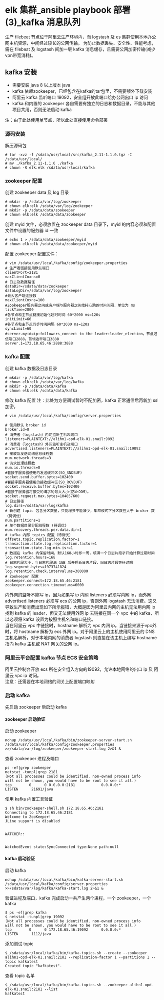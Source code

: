 # elk 集群_ansible playbook 部署(3)_kafka 消息队列
生产 filebeat 节点位于阿里云生产环境内，而 logstash 及 es 集群使用本地办公网主机资源，中间经过较长的公网传输。
为防止数据丢失、安全性、性能考虑，需在 filebeat 及 logstash 间加一层 kafka 消息缓存，且需要公网加密传输(减少vpn带宽消耗)。
## kafka 安装
* 需要安装 java 8 以上版本 java
* kafka 依赖zookeeper，已经包含在kafka的tar包里，不需要额外下载安装
* 阿里云 kafka 监听端口 19092，安全组开放此端口给办公网出口 ip 访问
* kafka 和内置的 zookeeper 各自需要有独立的日志和数据目录，不能与其他项目共用，否则无法启动 kafka</br>

注：由于此处使用单节点，所以此处直接使用命令部署
### 源码安装
解压源码包
```
# tar -xvz -f /sdata/usr/local/src/kafka_2.11-1.1.0.tgz -C /sdata/usr/local/
# mv ./kafka_2.11-1.1.0 ./kafka
# chown -R elk:elk /sdata/usr/local/kafka
```
### zookeeper 配置
创建 zookeeper data 及 log 目录
```
# mkdir -p /sdata/var/log/zookeeper
# chown elk:elk /sdata/var/log/zookeeper
# mkdir -p /sdata/data/zookeeper
# chown elk:elk /sdata/data/zookeeper
```
创建 myid 文件，必须放置在 zookeeper data 目录下，myid 的内容必须和配置文件中设置的服务器 id 一致
```
# echo 1 > /sdata/data/zookeeper/myid
# chown elk:elk /sdata/data/zookeeper/myid
```
配置 zookeeper 配置文件：
```
# vim /sdata/usr/local/kafka/config/zookeeper.properties
# 生产者链接使用默认端口
clientPort=2181
maxClientCnxns=0
# 日志及数据路径
dataDir=/sdata/data/zookeeper
dataLogDir=/sdata/var/log/zookeeper
#最大客户端连接数
maxClientCnxns=100
#Zookeeper服务器之间或客户端与服务器之间维持心跳的时间间隔，单位为 ms
tickTime=2000
#各节点和主节点链接初始化超时时间 60*2000 ms=120s
initLimit=60
#各节点和主节点同步时间间隔 60*2000 ms=120s
syncLimit=60
#server.myid=ip:followers_connect to the leader:leader_election，节点通信端口2888，首领选举端口3888
server.1=172.18.65.46:2888:3888
```
### kafka 配置
创建 kafka 数据及日志目录
```
# mkdir -p /sdata/var/log/kafka
# chown elk:elk /sdata/var/log/kafka
# mkdir -p /sdata/data/kafka
# chown elk:elk /sdata/data/kafka
```
修改 kafka 配置
注：此处为方便调试暂时不配加密，kafka 正常通信后再新加 ssl 加密。</br>
```
# vim /sdata/usr/local/kafka/config/server.properties

# 使用默认 broker id
broker.id=0
# 消费者（logstash）内网监听主机及端口
listeners=PLAINTEXT://alihn1-opd-elk-01.snail:9092
# 消费者（logstash）外网监听主机及端口
advertised.listeners=PLAINTEXT://alihn1-opd-elk-01.snail:19092
# 接收及发送网络信息线程数
num.network.threads=3
# 请求处理线程数
num.io.threads=8
#套接字服务器使用的发送缓冲区(SO_SNDBUF)
socket.send.buffer.bytes=102400
#套接字服务器使用的接收缓冲区(SO_RCVBUF)
socket.receive.buffer.bytes=102400
#套接字服务器将接受的请求的最大大小(防止OOM)。
socket.request.max.bytes=104857600
# 日志路径
log.dirs=/sdata/var/log/kafka
# 新创建 topic 包含分区数量，只能增多不能减少，集群模式下分区数应大于 broker 数（待调优）
num.partitions=1
# 单个数据目录分配线程数 (待调优)
num.recovery.threads.per.data.dir=1
# kafka 内部 topics 配置（待调优）
offsets.topic.replication.factor=1
transaction.state.log.replication.factor=1
transaction.state.log.min.isr=1
# 数据在 kafka 内保留时间，默认168小时即一周，填满一个日志片段才开始计算过期时间
log.retention.hours=168
# 日志片段大小，当日志片段满 1GB 后开启新日志片段，旧日志片段等待过期
log.segment.bytes=1073741824
log.retention.check.interval.ms=300000
# Zookeeper 配置
zookeeper.connect=172.18.65.46:2181
zookeeper.connection.timeout.ms=6000
```
内外网的监听不能写 ip，因为如果写 ip 内网 listeners 必须写内网 ip，而外网 advertised.listeners 必须写 ecs 的公网 ip，否则外网 logstash 无法消费。这又导致生产和消费出现如下所示报错，大概是因为阿里云内网的主机无法用内网 ip 找到 kafka 的 leader，但又无法使用外网 ip 去链接在同一个 vpc 中的 kafka，所以必须将 kafka 设置为按照主机名和端口链接。</br>
当在阿里云 vpc 中链接时，hostname 解析为 vpc 内网 ip。当链接来源于vpc外时，将 hostname 解析为 ecs 外网 ip。对于阿里云上的主机使用阿里云的 DNS 主机名解析，对于本地内网的消费者 logstash 则直接在该主机上编写 hostname 指向 kafka 主机或 NAT 网关的公网 ip。</br>

### 阿里云平台配置 kafka 节点 ECS 安全策略
阿里云控制台开放 ecs 所在安全组入方向的19092，允许本地网络的出口 ip 及 阿里云 vpc ip 访问。</br>
注意：还需要在本地网络的网关上配置端口映射</br>

### 启动 kafka
先启动 zookeeper 后启动 kafka
#### zookeeper 启动验证
启动 zookeeper
```
nohup /sdata/usr/local/kafka/bin/zookeeper-server-start.sh  /sdata/usr/local/kafka/config/zookeeper.properties  >>/sdata/var/log/zookeeper/zookeeper-start.log 2>&1 &
```
查看 zookeeper 进程及端口
```
ps -ef|grep zookeeper
netstat -tunpl|grep 2181
(Not all processes could be identified, non-owned process info
will not be shown, you would have to be root to see it all.)
tcp        0      0 0.0.0.0:2181            0.0.0.0:*               LISTEN      21691/java  
```
使用 kafka 内置工具验证
```
$ sh bin/zookeeper-shell.sh 172.18.65.46:2181
Connecting to 172.18.65.46:2181
Welcome to ZooKeeper!
JLine support is disabled


WATCHER::


WatchedEvent state:SyncConnected type:None path:null
```
#### kafka 启动验证
启动 kafka
```
nohup /sdata/usr/local/kafka/bin/kafka-server-start.sh /sdata/usr/local/kafka/config/server.properties >>/sdata/var/log/kafka/kafka-start.log 2>&1 &
```
验证进程及端口，kafka 完成启动一共产生两个进程，一个 zookeeper，一个 kafka
```
$ ps -ef|grep kafka
$ netstat -tunpl|grep 19092
(Not all processes could be identified, non-owned process info
will not be shown, you would have to be root to see it all.)
tcp        0      0 172.18.65.46:19092      0.0.0.0:*               LISTEN      1112/java
```
添加测试 topic
```
$ /sdata/usr/local/kafka/bin/kafka-topics.sh --create --zookeeper alihn1-opd-elk-01.snail:2181 --replication-factor 1 --partitions 1 --topic kafkatest
Created topic "kafkatest".
```
查看 topic 名单
```
$ /sdata/usr/local/kafka/bin/kafka-topics.sh --zookeeper alihn1-opd-elk-01.snail:2181 --list
kafkatest
```

